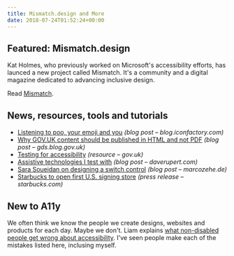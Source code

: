 ```yaml
---
title: Mismatch.design and More
date: 2018-07-24T01:52:24+00:00
---
```


## Featured: Mismatch.design

Kat Holmes, who previously worked on Microsoft's accessibility efforts, has launced a new project called Mismatch. It's a community and a digital magazine dedicated to advancing inclusive design.

Read [Mismatch](https://mismatch.design/).

## News, resources, tools and tutorials

- [Listening to poo, your emoji and you](https://blog.iconfactory.com/2018/07/listening-to-poo-your-emoji-and-you/) *(blog post – blog.iconfactory.com)*
- [Why GOV.UK content should be published in HTML and not PDF](https://gds.blog.gov.uk/2018/07/16/why-gov-uk-content-should-be-published-in-html-and-not-pdf/) *(blog post – gds.blog.gov.uk)*
- [Testing for accessibility](https://www.gov.uk/service-manual/technology/testing-for-accessibility) *(resource – gov.uk)*
- [Assistive technologies I test with](https://daverupert.com/2018/07/assistive-technologies-i-test-with/) *(blog post – daverupert.com)*
- [Sara Soueidan on designing a switch control](https://www.marcozehe.de/2018/07/23/sara-soueidan-on-designing-a-switch-control/) *(blog post – marcozehe.de)*
- [Starbucks to open first U.S. signing store](https://news.starbucks.com/press-releases/starbucks-opens-first-us-signing-store) *(press release – starbucks.com)*

## New to A11y

We often think we know the people we create designs, websites and products for each day. Maybe we don't. Liam explains [what non-disabled people get wrong about accessibility](https://yetanotherlefty.wordpress.com/2017/05/01/what-non-disabled-people-get-wrong-about-accessibility/). I've seen people make each of the mistakes listed here, inclusing myself.
